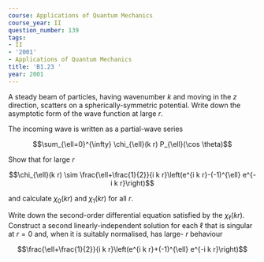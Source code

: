 ```yaml
---
course: Applications of Quantum Mechanics
course_year: II
question_number: 139
tags:
- II
- '2001'
- Applications of Quantum Mechanics
title: 'B1.23 '
year: 2001
---
```



A steady beam of particles, having wavenumber $k$ and moving in the $z$ direction, scatters on a spherically-symmetric potential. Write down the asymptotic form of the wave function at large $r$.

The incoming wave is written as a partial-wave series

$$\sum_{\ell=0}^{\infty} \chi_{\ell}(k r) P_{\ell}(\cos \theta)$$

Show that for large $r$

$$\chi_{\ell}(k r) \sim \frac{\ell+\frac{1}{2}}{i k r}\left(e^{i k r}-(-1)^{\ell} e^{-i k r}\right)$$

and calculate $\chi_{0}(k r)$ and $\chi_{1}(k r)$ for all $r$.

Write down the second-order differential equation satisfied by the $\chi_{\ell}(k r)$. Construct a second linearly-independent solution for each $\ell$ that is singular at $r=0$ and, when it is suitably normalised, has large- $r$ behaviour

$$\frac{\ell+\frac{1}{2}}{i k r}\left(e^{i k r}+(-1)^{\ell} e^{-i k r}\right)$$